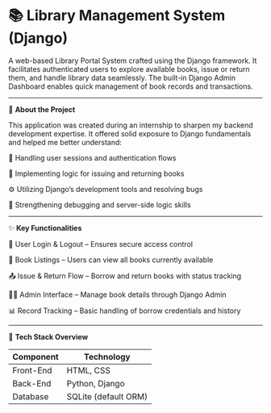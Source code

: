 # 📚 Library Management System (Django)

A web-based Library Portal System crafted using the Django framework. It facilitates authenticated users to explore available books, issue or return them, and handle library data seamlessly. The built-in Django Admin Dashboard enables quick management of book records and transactions.

---
🧾 **About the Project**

This application was created during an internship to sharpen my backend development expertise. It offered solid exposure to Django fundamentals and helped me better understand:

🔐 Handling user sessions and authentication flows

🔁 Implementing logic for issuing and returning books

⚙️ Utilizing Django’s development tools and resolving bugs

🧪 Strengthening debugging and server-side logic skills

---
✨ **Key Functionalities**

👥 User Login & Logout – Ensures secure access control

📘 Book Listings – Users can view all books currently available

📤 Issue & Return Flow – Borrow and return books with status tracking

🧑‍💼 Admin Interface – Manage book details through Django Admin

📊 Record Tracking – Basic handling of borrow credentials and history

---
🧱 **Tech Stack Overview**

| Component | Technology           |
| --------- | -------------------- |
| Front-End | HTML, CSS            |
| Back-End  | Python, Django       |
| Database  | SQLite (default ORM) |










